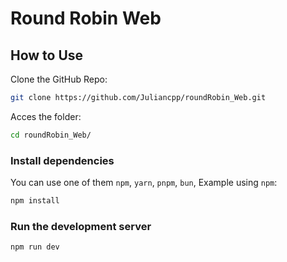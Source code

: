 # Round Robin Web

## How to Use
Clone the GitHub Repo:

```bash
git clone https://github.com/Juliancpp/roundRobin_Web.git
```
Acces the folder:
```bash
cd roundRobin_Web/
```

### Install dependencies

You can use one of them `npm`, `yarn`, `pnpm`, `bun`, Example using `npm`:

```bash
npm install
```

### Run the development server

```bash
npm run dev
```


